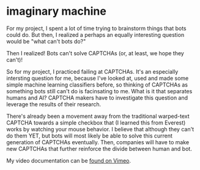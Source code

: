 # imaginary machine

For my project, I spent a lot of time trying to brainstorm things that bots could do. But then, I realized a perhaps an equally interesting question would be "what can't bots do?"

Then I realized! Bots can't solve CAPTCHAs (or, at least, we hope they can't)!

So for my project, I practiced failing at CAPTCHAs. It's an especially intersting question for me, because I've looked at, used and made some simple machine learning classifiers before, so thinking of CAPTCHAs as something bots still can't do is facinsating to me. What is it that separates humans and AI? CAPTCHA makers have to investigate this question and leverage the results of their research. 

There's already been a movement away from the traditional warped-text CAPTCHA towards a simple checkbox that (I learned this from Everest) works by watching your mouse behavior. I believe that although they can't do them YET, but bots will most likely be able to solve this current generation of CAPTCHAs eventually. Then, companies will have to make new CAPTCHAs that further reinforce the divide between human and bot.

My video documentation can be [found on Vimeo](https://vimeo.com/360875266).